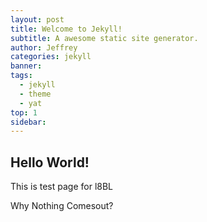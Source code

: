 ```yaml
---
layout: post
title: Welcome to Jekyll!
subtitle: A awesome static site generator.
author: Jeffrey
categories: jekyll
banner: 
tags:
  - jekyll
  - theme
  - yat
top: 1
sidebar:
---
```


## Hello World!
This is test page for l8BL

Why Nothing Comesout?